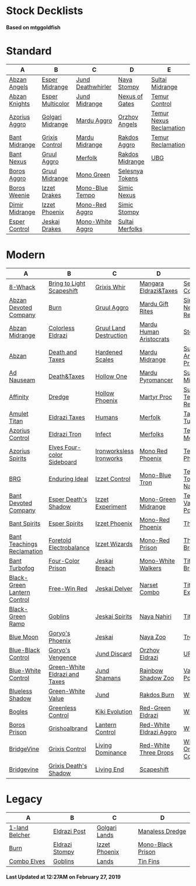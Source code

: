 # Stock Decklists
#### Based on mtggoldfish


# Standard

|                               A                                |                                 B                                  |                                  C                                   |                                D                                 |                                        E                                         |
|----------------------------------------------------------------|--------------------------------------------------------------------|----------------------------------------------------------------------|------------------------------------------------------------------|----------------------------------------------------------------------------------|
|[Abzan Angels](./mtggoldfish/Standard/decks/Abzan_Angels.md)    |[Esper Midrange](./mtggoldfish/Standard/decks/Esper_Midrange.md)    |[Jund Deathwhirler](./mtggoldfish/Standard/decks/Jund_Deathwhirler.md)|[Naya Stompy](./mtggoldfish/Standard/decks/Naya_Stompy.md)        |[Sultai Midrange](./mtggoldfish/Standard/decks/Sultai_Midrange.md)                |
|[Abzan Knights](./mtggoldfish/Standard/decks/Abzan_Knights.md)  |[Esper Multicolor](./mtggoldfish/Standard/decks/Esper_Multicolor.md)|[Jund Midrange](./mtggoldfish/Standard/decks/Jund_Midrange.md)        |[Nexus of Gates](./mtggoldfish/Standard/decks/Nexus_of_Gates.md)  |[Temur Control](./mtggoldfish/Standard/decks/Temur_Control.md)                    |
|[Azorius Aggro](./mtggoldfish/Standard/decks/Azorius_Aggro.md)  |[Golgari Midrange](./mtggoldfish/Standard/decks/Golgari_Midrange.md)|[Mardu Aggro](./mtggoldfish/Standard/decks/Mardu_Aggro.md)            |[Orzhov Angels](./mtggoldfish/Standard/decks/Orzhov_Angels.md)    |[Temur Nexus Reclamation](./mtggoldfish/Standard/decks/Temur_Nexus_Reclamation.md)|
|[Bant Midrange](./mtggoldfish/Standard/decks/Bant_Midrange.md)  |[Grixis Control](./mtggoldfish/Standard/decks/Grixis_Control.md)    |[Mardu Midrange](./mtggoldfish/Standard/decks/Mardu_Midrange.md)      |[Rakdos Aggro](./mtggoldfish/Standard/decks/Rakdos_Aggro.md)      |[Temur Reclamation](./mtggoldfish/Standard/decks/Temur_Reclamation.md)            |
|[Bant Nexus](./mtggoldfish/Standard/decks/Bant_Nexus.md)        |[Gruul Aggro](./mtggoldfish/Standard/decks/Gruul_Aggro.md)          |[Merfolk](./mtggoldfish/Standard/decks/Merfolk.md)                    |[Rakdos Midrange](./mtggoldfish/Standard/decks/Rakdos_Midrange.md)|[UBG](./mtggoldfish/Standard/decks/UBG.md)                                        |
|[Boros Aggro](./mtggoldfish/Standard/decks/Boros_Aggro.md)      |[Gruul Midrange](./mtggoldfish/Standard/decks/Gruul_Midrange.md)    |[Mono Green](./mtggoldfish/Standard/decks/Mono_Green.md)              |[Selesnya Tokens](./mtggoldfish/Standard/decks/Selesnya_Tokens.md)|                                                                                  |
|[Boros Weenie](./mtggoldfish/Standard/decks/Boros_Weenie.md)    |[Izzet Drakes](./mtggoldfish/Standard/decks/Izzet_Drakes.md)        |[Mono-Blue Tempo](./mtggoldfish/Standard/decks/Mono-Blue_Tempo.md)    |[Simic Nexus](./mtggoldfish/Standard/decks/Simic_Nexus.md)        |                                                                                  |
|[Dimir Midrange](./mtggoldfish/Standard/decks/Dimir_Midrange.md)|[Izzet Phoenix](./mtggoldfish/Standard/decks/Izzet_Phoenix.md)      |[Mono-Red Aggro](./mtggoldfish/Standard/decks/Mono-Red_Aggro.md)      |[Simic Stompy](./mtggoldfish/Standard/decks/Simic_Stompy.md)      |                                                                                  |
|[Esper Control](./mtggoldfish/Standard/decks/Esper_Control.md)  |[Jeskai Drakes](./mtggoldfish/Standard/decks/Jeskai_Drakes.md)      |[Mono-White Aggro](./mtggoldfish/Standard/decks/Mono-White_Aggro.md)  |[Sultai Merfolks](./mtggoldfish/Standard/decks/Sultai_Merfolks.md)|                                                                                  |


# Modern

|                                           A                                            |                                             B                                              |                                       C                                        |                                         D                                          |                                           E                                            |
|----------------------------------------------------------------------------------------|--------------------------------------------------------------------------------------------|--------------------------------------------------------------------------------|------------------------------------------------------------------------------------|----------------------------------------------------------------------------------------|
|[8-Whack](./mtggoldfish/Modern/decks/8-Whack.md)                                        |[Bring to Light Scapeshift](./mtggoldfish/Modern/decks/Bring_to_Light_Scapeshift.md)        |[Grixis Whir](./mtggoldfish/Modern/decks/Grixis_Whir.md)                        |[Mangara Eldrazi&amp;Taxes](./mtggoldfish/Modern/decks/Mangara_Eldrazi&amp;Taxes.md)|[Selesnya Company](./mtggoldfish/Modern/decks/Selesnya_Company.md)                      |
|[Abzan Devoted Company](./mtggoldfish/Modern/decks/Abzan_Devoted_Company.md)            |[Burn](./mtggoldfish/Modern/decks/Burn.md)                                                  |[Gruul Aggro](./mtggoldfish/Modern/decks/Gruul_Aggro.md)                        |[Mardu Gift Rites](./mtggoldfish/Modern/decks/Mardu_Gift_Rites.md)                  |[Simic Nexus Reclamation](./mtggoldfish/Modern/decks/Simic_Nexus_Reclamation.md)        |
|[Abzan Midrange](./mtggoldfish/Modern/decks/Abzan_Midrange.md)                          |[Colorless Eldrazi](./mtggoldfish/Modern/decks/Colorless_Eldrazi.md)                        |[Gruul Land Destruction](./mtggoldfish/Modern/decks/Gruul_Land_Destruction.md)  |[Mardu Human Aristocrats](./mtggoldfish/Modern/decks/Mardu_Human_Aristocrats.md)    |[Storm](./mtggoldfish/Modern/decks/Storm.md)                                            |
|[Abzan](./mtggoldfish/Modern/decks/Abzan.md)                                            |[Death and Taxes](./mtggoldfish/Modern/decks/Death_and_Taxes.md)                            |[Hardened Scales](./mtggoldfish/Modern/decks/Hardened_Scales.md)                |[Mardu Midrange](./mtggoldfish/Modern/decks/Mardu_Midrange.md)                      |[Sultai Artifact Prison](./mtggoldfish/Modern/decks/Sultai_Artifact_Prison.md)          |
|[Ad Nauseam](./mtggoldfish/Modern/decks/Ad_Nauseam.md)                                  |[Death&amp;Taxes](./mtggoldfish/Modern/decks/Death&amp;Taxes.md)                            |[Hollow One](./mtggoldfish/Modern/decks/Hollow_One.md)                          |[Mardu Pyromancer](./mtggoldfish/Modern/decks/Mardu_Pyromancer.md)                  |[Sultai Midrange](./mtggoldfish/Modern/decks/Sultai_Midrange.md)                        |
|[Affinity](./mtggoldfish/Modern/decks/Affinity.md)                                      |[Dredge](./mtggoldfish/Modern/decks/Dredge.md)                                              |[Hollow Phoenix](./mtggoldfish/Modern/decks/Hollow_Phoenix.md)                  |[Martyr Proc](./mtggoldfish/Modern/decks/Martyr_Proc.md)                            |[Sultai Teaching Reclamation](./mtggoldfish/Modern/decks/Sultai_Teaching_Reclamation.md)|
|[Amulet Titan](./mtggoldfish/Modern/decks/Amulet_Titan.md)                              |[Eldrazi Taxes](./mtggoldfish/Modern/decks/Eldrazi_Taxes.md)                                |[Humans](./mtggoldfish/Modern/decks/Humans.md)                                  |[Merfolk](./mtggoldfish/Modern/decks/Merfolk.md)                                    |[Taking Turns](./mtggoldfish/Modern/decks/Taking_Turns.md)                              |
|[Azorius Control](./mtggoldfish/Modern/decks/Azorius_Control.md)                        |[Eldrazi Tron](./mtggoldfish/Modern/decks/Eldrazi_Tron.md)                                  |[Infect](./mtggoldfish/Modern/decks/Infect.md)                                  |[Merfolks](./mtggoldfish/Modern/decks/Merfolks.md)                                  |[Temur Moon](./mtggoldfish/Modern/decks/Temur_Moon.md)                                  |
|[Azorius Spirits](./mtggoldfish/Modern/decks/Azorius_Spirits.md)                        |[Elves Four-color Sideboard](./mtggoldfish/Modern/decks/Elves_Four-color_Sideboard.md)      |[Ironworksless Ironworks](./mtggoldfish/Modern/decks/Ironworksless_Ironworks.md)|[Mono Red Phoenix](./mtggoldfish/Modern/decks/Mono_Red_Phoenix.md)                  |[Temur Phoenix](./mtggoldfish/Modern/decks/Temur_Phoenix.md)                            |
|[BRG](./mtggoldfish/Modern/decks/BRG.md)                                                |[Enduring Ideal](./mtggoldfish/Modern/decks/Enduring_Ideal.md)                              |[Izzet Control](./mtggoldfish/Modern/decks/Izzet_Control.md)                    |[Mono-Blue Tron](./mtggoldfish/Modern/decks/Mono-Blue_Tron.md)                      |[Temur Tooth and Nail](./mtggoldfish/Modern/decks/Temur_Tooth_and_Nail.md)              |
|[Bant Devoted Company](./mtggoldfish/Modern/decks/Bant_Devoted_Company.md)              |[Esper Death's Shadow](./mtggoldfish/Modern/decks/Esper_Death's_Shadow.md)                  |[Izzet Experiment](./mtggoldfish/Modern/decks/Izzet_Experiment.md)              |[Mono-Green Midrange](./mtggoldfish/Modern/decks/Mono-Green_Midrange.md)            |[Temur Vannifar Pod](./mtggoldfish/Modern/decks/Temur_Vannifar_Pod.md)                  |
|[Bant Spirits](./mtggoldfish/Modern/decks/Bant_Spirits.md)                              |[Esper Spirits](./mtggoldfish/Modern/decks/Esper_Spirits.md)                                |[Izzet Phoenix](./mtggoldfish/Modern/decks/Izzet_Phoenix.md)                    |[Mono-Red Phoenix](./mtggoldfish/Modern/decks/Mono-Red_Phoenix.md)                  |[The Rock](./mtggoldfish/Modern/decks/The_Rock.md)                                      |
|[Bant Teachings Reclamation](./mtggoldfish/Modern/decks/Bant_Teachings_Reclamation.md)  |[Foretold Electrobalance](./mtggoldfish/Modern/decks/Foretold_Electrobalance.md)            |[Izzet Wizards](./mtggoldfish/Modern/decks/Izzet_Wizards.md)                    |[Mono-Red Prison](./mtggoldfish/Modern/decks/Mono-Red_Prison.md)                    |[Through the Breach](./mtggoldfish/Modern/decks/Through_the_Breach.md)                  |
|[Bant Turbofog](./mtggoldfish/Modern/decks/Bant_Turbofog.md)                            |[Four-Color Prison](./mtggoldfish/Modern/decks/Four-Color_Prison.md)                        |[Jeskai Breach](./mtggoldfish/Modern/decks/Jeskai_Breach.md)                    |[Mono-White Walkers](./mtggoldfish/Modern/decks/Mono-White_Walkers.md)              |[Titan Breach](./mtggoldfish/Modern/decks/Titan_Breach.md)                              |
|[Black-Green Lantern Control](./mtggoldfish/Modern/decks/Black-Green_Lantern_Control.md)|[Free-Win Red](./mtggoldfish/Modern/decks/Free-Win_Red.md)                                  |[Jeskai Delver](./mtggoldfish/Modern/decks/Jeskai_Delver.md)                    |[Narset Combo](./mtggoldfish/Modern/decks/Narset_Combo.md)                          |[Titan Experiment](./mtggoldfish/Modern/decks/Titan_Experiment.md)                      |
|[Black-Green Ramp](./mtggoldfish/Modern/decks/Black-Green_Ramp.md)                      |[Goblins](./mtggoldfish/Modern/decks/Goblins.md)                                            |[Jeskai Spirits](./mtggoldfish/Modern/decks/Jeskai_Spirits.md)                  |[Naya Nahiri](./mtggoldfish/Modern/decks/Naya_Nahiri.md)                            |[TitanShift](./mtggoldfish/Modern/decks/TitanShift.md)                                  |
|[Blue Moon](./mtggoldfish/Modern/decks/Blue_Moon.md)                                    |[Goryo's Phoenix](./mtggoldfish/Modern/decks/Goryo's_Phoenix.md)                            |[Jeskai](./mtggoldfish/Modern/decks/Jeskai.md)                                  |[Naya Zoo](./mtggoldfish/Modern/decks/Naya_Zoo.md)                                  |[Tron](./mtggoldfish/Modern/decks/Tron.md)                                              |
|[Blue-Black Control](./mtggoldfish/Modern/decks/Blue-Black_Control.md)                  |[Goryo's Vengence](./mtggoldfish/Modern/decks/Goryo's_Vengence.md)                          |[Jund Discard](./mtggoldfish/Modern/decks/Jund_Discard.md)                      |[Orzhov Eldrazi](./mtggoldfish/Modern/decks/Orzhov_Eldrazi.md)                      |[UR](./mtggoldfish/Modern/decks/UR.md)                                                  |
|[Blue-White Control](./mtggoldfish/Modern/decks/Blue-White_Control.md)                  |[Green-White Eldrazi and Taxes](./mtggoldfish/Modern/decks/Green-White_Eldrazi_and_Taxes.md)|[Jund Shamans](./mtggoldfish/Modern/decks/Jund_Shamans.md)                      |[Rainbow Shadow Zoo](./mtggoldfish/Modern/decks/Rainbow_Shadow_Zoo.md)              |[Vannifar Pod](./mtggoldfish/Modern/decks/Vannifar_Pod.md)                              |
|[Blueless Shadow](./mtggoldfish/Modern/decks/Blueless_Shadow.md)                        |[Green-White Value](./mtggoldfish/Modern/decks/Green-White_Value.md)                        |[Jund](./mtggoldfish/Modern/decks/Jund.md)                                      |[Rakdos Burn](./mtggoldfish/Modern/decks/Rakdos_Burn.md)                            |[WUBR](./mtggoldfish/Modern/decks/WUBR.md)                                              |
|[Bogles](./mtggoldfish/Modern/decks/Bogles.md)                                          |[Greenless Control](./mtggoldfish/Modern/decks/Greenless_Control.md)                        |[Kiki Evolution](./mtggoldfish/Modern/decks/Kiki_Evolution.md)                  |[Red-Green Eldrazi](./mtggoldfish/Modern/decks/Red-Green_Eldrazi.md)                |[WUG](./mtggoldfish/Modern/decks/WUG.md)                                                |
|[Boros Prison](./mtggoldfish/Modern/decks/Boros_Prison.md)                              |[Grishoalbrand](./mtggoldfish/Modern/decks/Grishoalbrand.md)                                |[Lantern Control](./mtggoldfish/Modern/decks/Lantern_Control.md)                |[Red-White Eldrazi Aggro](./mtggoldfish/Modern/decks/Red-White_Eldrazi_Aggro.md)    |[WUR](./mtggoldfish/Modern/decks/WUR.md)                                                |
|[BridgeVine](./mtggoldfish/Modern/decks/BridgeVine.md)                                  |[Grixis Control](./mtggoldfish/Modern/decks/Grixis_Control.md)                              |[Living Dominance](./mtggoldfish/Modern/decks/Living_Dominance.md)              |[Red-White Three Drops](./mtggoldfish/Modern/decks/Red-White_Three_Drops.md)        |[White-Blue One-ofs Control](./mtggoldfish/Modern/decks/White-Blue_One-ofs_Control.md)  |
|[Bridgevine](./mtggoldfish/Modern/decks/Bridgevine.md)                                  |[Grixis Death's Shadow](./mtggoldfish/Modern/decks/Grixis_Death's_Shadow.md)                |[Living End](./mtggoldfish/Modern/decks/Living_End.md)                          |[Scapeshift](./mtggoldfish/Modern/decks/Scapeshift.md)                              |                                                                                        |


# Legacy

|                              A                               |                              B                               |                             C                              |                                 D                                  |
|--------------------------------------------------------------|--------------------------------------------------------------|------------------------------------------------------------|--------------------------------------------------------------------|
|[1-land Belcher](./mtggoldfish/Legacy/decks/1-land_Belcher.md)|[Eldrazi Post](./mtggoldfish/Legacy/decks/Eldrazi_Post.md)    |[Golgari Lands](./mtggoldfish/Legacy/decks/Golgari_Lands.md)|[Manaless Dredge](./mtggoldfish/Legacy/decks/Manaless_Dredge.md)    |
|[Burn](./mtggoldfish/Legacy/decks/Burn.md)                    |[Eldrazi Stompy](./mtggoldfish/Legacy/decks/Eldrazi_Stompy.md)|[Izzet Phoenix](./mtggoldfish/Legacy/decks/Izzet_Phoenix.md)|[Mono-Black Prison](./mtggoldfish/Legacy/decks/Mono-Black_Prison.md)|
|[Combo Elves](./mtggoldfish/Legacy/decks/Combo_Elves.md)      |[Goblins](./mtggoldfish/Legacy/decks/Goblins.md)              |[Lands](./mtggoldfish/Legacy/decks/Lands.md)                |[Tin Fins](./mtggoldfish/Legacy/decks/Tin_Fins.md)                  |



#### Last Updated at 12:27AM on February 27, 2019